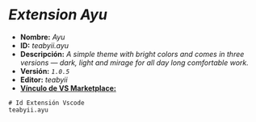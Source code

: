 <!-- Autor: Daniel Benjamin Perez Morales -->
<!-- GitHub: https://github.com/DanielBenjaminPerezMoralesDev13 -->
<!-- GitLab: https://gitlab.com/DanielBenjaminPerezMoralesDev13 -->
<!-- Correo electrónico: danielperezdev@proton.me -->

# ***Extension Ayu***

- **Nombre:** *Ayu*
- **ID:** *teabyii.ayu*
- **Descripción:** *A simple theme with bright colors and comes in three versions — dark, light and mirage for all day long comfortable work.*
- **Versión:** *`1.0.5`*
- **Editor:** *teabyii*
- **[Vínculo de VS Marketplace:](https://marketplace.visualstudio.com/items?itemName=teabyii.ayu "https://marketplace.visualstudio.com/items?itemName=teabyii.ayu")**

```plaintext
# Id Extensión Vscode
teabyii.ayu
```
